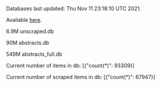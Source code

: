 Databases last updated: Thu Nov 11 23:18:10 UTC 2021. 

Available [here](https://github.com/cbeauhilton/ash-db/releases).

6.9M	unscraped.db

90M	abstracts.db

549M	abstracts_full.db

Current number of items in db:
[{"count(*)": 93309}]

Current number of scraped items in db:
[{"count(*)": 67947}]
